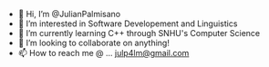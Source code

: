 - 👋 Hi, I’m @JulianPalmisano
- 👀 I’m interested in Software Developement and Linguistics
- 🌱 I’m currently learning C++ through SNHU's Computer Science
- 💞️ I’m looking to collaborate on anything!
- 📫 How to reach me @ ... julp4lm@gmail.com

<!---
JulianPalmisano/JulianPalmisano is a ✨ special ✨ repository because its `README.md` (this file) appears on your GitHub profile.
You can click the Preview link to take a look at your changes.
--->
